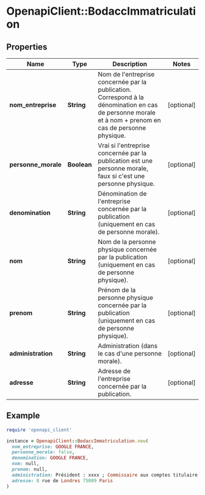 # OpenapiClient::BodaccImmatriculation

## Properties

| Name | Type | Description | Notes |
| ---- | ---- | ----------- | ----- |
| **nom_entreprise** | **String** | Nom de l&#39;entreprise concernée par la publication. Correspond à la dénomination en cas de personne morale et à nom + prenom en cas de personne physique. | [optional] |
| **personne_morale** | **Boolean** | Vrai si l&#39;entreprise concernée par la publication est une personne morale, faux si c&#39;est une personne physique. | [optional] |
| **denomination** | **String** | Dénomination de l&#39;entreprise concernée par la publication (uniquement en cas de personne morale). | [optional] |
| **nom** | **String** | Nom de la personne physique concernée par la publication (uniquement en cas de personne physique). | [optional] |
| **prenom** | **String** | Prénom de la personne physique concernée par la publication (uniquement en cas de personne physique). | [optional] |
| **administration** | **String** | Administration (dans le cas d&#39;une personne morale). | [optional] |
| **adresse** | **String** | Adresse de l&#39;entreprise concernée par la publication. | [optional] |

## Example

```ruby
require 'openapi_client'

instance = OpenapiClient::BodaccImmatriculation.new(
  nom_entreprise: GOOGLE FRANCE,
  personne_morale: false,
  denomination: GOOGLE FRANCE,
  nom: null,
  prenom: null,
  administration: Président : xxxx ; Commissaire aux comptes titulaire : xxxx,
  adresse: 8 rue de Londres 75009 Paris
)
```


